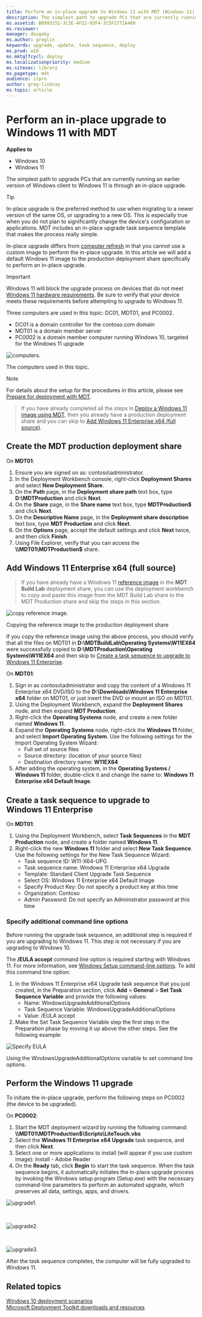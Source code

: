```yaml
---
title: Perform an in-place upgrade to Windows 11 with MDT (Windows 11)
description: The simplest path to upgrade PCs that are currently running an earlier version of Windows client to Windows 11 is through an in-place upgrade.
ms.assetid: B8993151-3C1E-4F22-93F4-2C5F2771A460
ms.reviewer: 
manager: dougeby
ms.author: greglin
keywords: upgrade, update, task sequence, deploy
ms.prod: w10
ms.mktglfcycl: deploy
ms.localizationpriority: medium
ms.sitesec: library
ms.pagetype: mdt
audience: itpro
author: greg-lindsay
ms.topic: article
---
```


# Perform an in-place upgrade to Windows 11 with MDT

**Applies to**
- Windows 10
- Windows 11

The simplest path to upgrade PCs that are currently running an earlier version of Windows client to Windows 11 is through an in-place upgrade. 

> [!TIP]
> In-place upgrade is the preferred method to use when migrating to a newer version of the same OS, or upgrading to a new OS. This is especially true when you do not plan to significantly change the device's configuration or applications. MDT includes an in-place upgrade task sequence template that makes the process really simple. 

In-place upgrade differs from [computer refresh](refresh-a-windows-10-computer-with-windows-11.md) in that you cannot use a custom image to perform the in-place upgrade. In this article we will add a default Windows 11 image to the production deployment share specifically to perform an in-place upgrade.

> [!IMPORTANT]
> Windows 11 will block the upgrade process on devices that do not meet [Windows 11 hardware requirements](/windows/whats-new/windows-11-requirements). Be sure to verify that your device meets these requirements before attempting to upgrade to Windows 11.

Three computers are used in this topic: DC01, MDT01, and PC0002. 

- DC01 is a domain controller for the contoso.com domain
- MDT01 is a domain member server 
- PC0002 is a domain member computer running Windows 10, targeted for the Windows 11 upgrade

 ![computers.](../images/mdt-upgrade.png)

 The computers used in this topic.

> [!NOTE]
> For details about the setup for the procedures in this article, please see [Prepare for deployment with MDT](prepare-for-windows-deployment-with-mdt.md).

> If you have already completed all the steps in [Deploy a Windows 11 image using MDT](deploy-a-windows-11-image-using-mdt.md), then you already have a production deployment share and you can skip to [Add Windows 11 Enterprise x64 (full source)](#add-windows-11-enterprise-x64-full-source).

## Create the MDT production deployment share

On **MDT01**:

1. Ensure you are signed on as: contoso\administrator.
2. In the Deployment Workbench console, right-click **Deployment Shares** and select **New Deployment Share**.
3. On the **Path** page, in the **Deployment share path** text box, type **D:\\MDTProduction** and click **Next**.
4. On the **Share** page, in the **Share name** text box, type **MDTProduction$** and click **Next**.
5. On the **Descriptive Name** page, in the **Deployment share description** text box, type **MDT Production** and click **Next**.
6. On the **Options** page, accept the default settings and click **Next** twice, and then click **Finish**.
7. Using File Explorer, verify that you can access the **\\\\MDT01\\MDTProduction$** share.

## Add Windows 11 Enterprise x64 (full source)

> If you have already have a Windows 11 [reference image](create-a-windows-11-reference-image.md) in the **MDT Build Lab** deployment share, you can use the deployment workbench to copy and paste this image from the MDT Build Lab share to the MDT Production share and skip the steps in this section.

 ![copy reference image.](../images/mdt-copy-image.png)

 Copying the reference image to the production deployment share

 If you copy the reference image using the above process, you should verify that all the files on MDT01 in **D:\\MDTBuildLab\\Operating Systems\\W11EX64** were successfully copied to **D:\\MDTProduction\\Operating Systems\\W11EX64** and then skip to [Create a task sequence to upgrade to Windows 11 Enterprise](#create-a-task-sequence-to-upgrade-to-windows11-enterprise).

On **MDT01**:

1. Sign in as contoso\\administrator and copy the content of a Windows 11 Enterprise x64 DVD/ISO to the **D:\\Downloads\\Windows 11 Enterprise x64** folder on MDT01, or just insert the DVD or mount an ISO on MDT01.
2. Using the Deployment Workbench, expand the **Deployment Shares** node, and then expand **MDT Production**.
3. Right-click the **Operating Systems** node, and create a new folder named **Windows 11**.
4. Expand the **Operating Systems** node, right-click the **Windows 11** folder, and select **Import Operating System**. Use the following settings for the Import Operating System Wizard:
    - Full set of source files
    - Source directory: (location of your source files)
    - Destination directory name: <b>W11EX64</b>
5. After adding the operating system, in the **Operating Systems / Windows 11** folder, double-click it and change the name to: **Windows 11 Enterprise x64 Default Image**.

## Create a task sequence to upgrade to Windows 11 Enterprise

On **MDT01**:

1.  Using the Deployment Workbench, select **Task Sequences** in the **MDT Production** node, and create a folder named **Windows 11**.
2.  Right-click the new **Windows 11** folder and select **New Task Sequence**. Use the following settings for the New Task Sequence Wizard:
    -   Task sequence ID: W11-X64-UPG
    -   Task sequence name: Windows 11 Enterprise x64 Upgrade
    -   Template: Standard Client Upgrade Task Sequence
    -   Select OS: Windows 11 Enterprise x64 Default Image
    -   Specify Product Key: Do not specify a product key at this time
    -   Organization: Contoso
    -   Admin Password: Do not specify an Administrator password at this time

### Specify additional command line options

Before running the upgrade task sequence, an additional step is required if you are upgrading to Windows 11.  This step is not necessary if you are upgrading to Windows 10.

The **/EULA accept** command line option is required starting with Windows 11. For more information, see [Windows Setup command-line options](/windows-hardware/manufacture/desktop/windows-setup-command-line-options#eula). To add this command line option:

1. In the Windows 11 Enterprise x64 Upgrade task sequence that you just created, in the Preparation section, click **Add** > **General** > **Set Task Sequence Variable** and provide the following values:
   - Name: WindowsUpgradeAdditionalOptions
   - Task Sequence Variable: WindowsUpgradeAdditionalOptions
   - Value: /EULA accept
2. Make the Set Task Sequence Variable step the first step in the Preparation phase by moving it up above the other steps.  See the following example:

![Specify EULA](../images/windowsupgradeadditionaloptions.png)

Using the WindowsUpgradeAdditionalOptions variable to set command line options.

## Perform the Windows 11 upgrade

To initiate the in-place upgrade, perform the following steps on PC0002 (the device to be upgraded).

On **PC0002**:

1. Start the MDT deployment wizard by running the following command: **\\\\MDT01\\MDTProduction$\\Scripts\\LiteTouch.vbs**
2. Select the **Windows 11 Enterprise x64 Upgrade** task sequence, and then click **Next**. 
3. Select one or more applications to install (will appear if you use custom image): Install - Adobe Reader
4. On the **Ready** tab, click **Begin** to start the task sequence.
   When the task sequence begins, it automatically initiates the in-place upgrade process by invoking the Windows setup program (Setup.exe) with the necessary command-line parameters to perform an automated upgrade, which preserves all data, settings, apps, and drivers.

![upgrade1.](../images/upgrademdt-fig5-winupgrade.png)

<br>

![upgrade2.](../images/mdt-upgrade-proc.png)

<br>

![upgrade3.](../images/mdt-post-upg.png)

After the task sequence completes, the computer will be fully upgraded to Windows 11.

## Related topics

[Windows 10 deployment scenarios](../windows-10-deployment-scenarios.md)<br>
[Microsoft Deployment Toolkit downloads and resources](/mem/configmgr/mdt/)